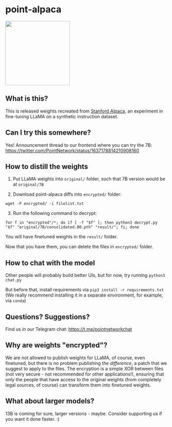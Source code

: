 # point-alpaca

<img src="https://point-alpaca.fra1.cdn.digitaloceanspaces.com/alpaca.png" height="200" width="200">

## What is this?

This is released weights recreated from [Stanford Alpaca](https://github.com/tatsu-lab/stanford_alpaca), an experiment in fine-tuning LLaMA on a synthetic instruction dataset.

## Can I try this somewhere?

Yes! Announcement thread to our frontend where you can try the 7B: https://twitter.com/PointNetwork/status/1637178814210908160

## How to distill the weights

1. Put LLaMA weights into `original/` folder, such that 7B version would be at `original/7B`

2. Download point-alpaca diffs into `encrypted/` folder:

```
wget -P encrypted/ -i filelist.txt
```

3. Run the following command to decrypt:

```
for f in "encrypted"/*; do if [ -f "$f" ]; then python3 decrypt.py "$f" "original/7B/consolidated.00.pth" "result/"; fi; done
```

You will have finetuned weights in the `result/` folder.

Now that you have them, you can delete the files in `encrypted/` folder.

## How to chat with the model

Other people will probably build better UIs, but for now, try running `python3 chat.py`

But before that, install requirements via `pip3 install -r requirements.txt` (We really recommend installing it in a separate environment, for example, via `conda`)

## Questions? Suggestions?

Find us in our Telegram chat: https://t.me/pointnetworkchat

## Why are weights "encrypted"?

We are not allowed to publish weights for LLaMA, of course, even finetuned, but there is no problem publishing *the difference*, a patch that we suggest to apply to the files. The encryption is a simple XOR between files (not very secure - not recommended for other applications!), ensuring that only the people that have access to the original weights (from completely legal sources, of course) can transform them into finetuned weights.

## What about larger models?

13B is coming for sure, larger versions - maybe. Consider supporting us if you want it done faster. :)
